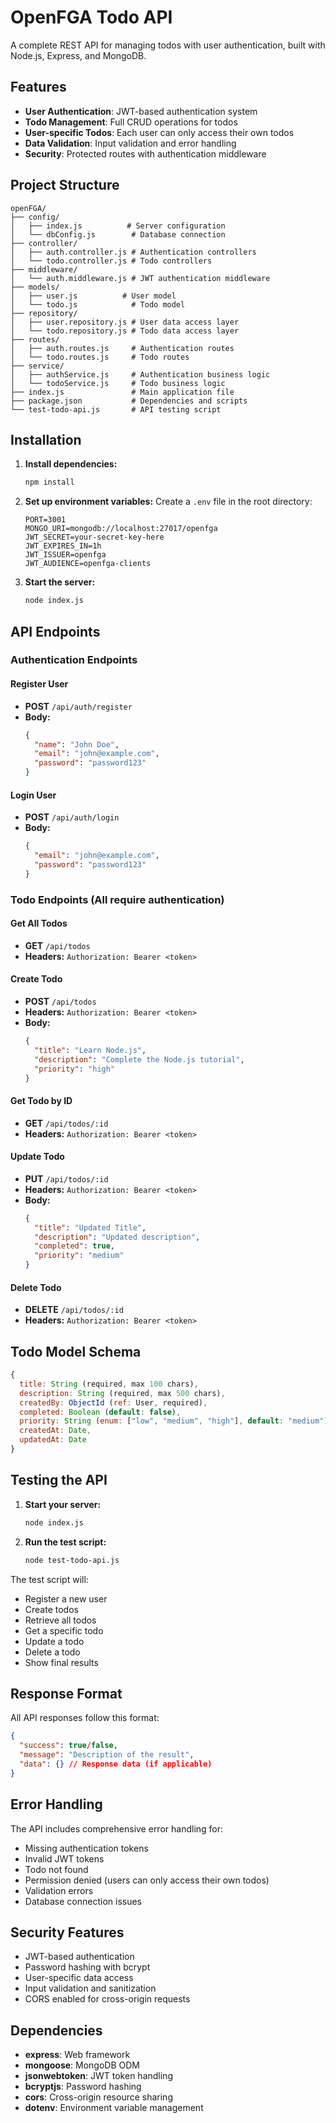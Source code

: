 # OpenFGA Todo API

A complete REST API for managing todos with user authentication, built with Node.js, Express, and MongoDB.

## Features

- **User Authentication**: JWT-based authentication system
- **Todo Management**: Full CRUD operations for todos
- **User-specific Todos**: Each user can only access their own todos
- **Data Validation**: Input validation and error handling
- **Security**: Protected routes with authentication middleware

## Project Structure

```
openFGA/
├── config/
│   ├── index.js          # Server configuration
│   └── dbConfig.js        # Database connection
├── controller/
│   ├── auth.controller.js # Authentication controllers
│   └── todo.controller.js # Todo controllers
├── middleware/
│   └── auth.middleware.js # JWT authentication middleware
├── models/
│   ├── user.js          # User model
│   └── todo.js            # Todo model
├── repository/
│   ├── user.repository.js # User data access layer
│   └── todo.repository.js # Todo data access layer
├── routes/
│   ├── auth.routes.js     # Authentication routes
│   └── todo.routes.js     # Todo routes
├── service/
│   ├── authService.js     # Authentication business logic
│   └── todoService.js     # Todo business logic
├── index.js               # Main application file
├── package.json           # Dependencies and scripts
└── test-todo-api.js       # API testing script
```

## Installation

1. **Install dependencies:**

   ```bash
   npm install
   ```

2. **Set up environment variables:**
   Create a `.env` file in the root directory:

   ```env
   PORT=3001
   MONGO_URI=mongodb://localhost:27017/openfga
   JWT_SECRET=your-secret-key-here
   JWT_EXPIRES_IN=1h
   JWT_ISSUER=openfga
   JWT_AUDIENCE=openfga-clients
   ```

3. **Start the server:**
   ```bash
   node index.js
   ```

## API Endpoints

### Authentication Endpoints

#### Register User

- **POST** `/api/auth/register`
- **Body:**
  ```json
  {
    "name": "John Doe",
    "email": "john@example.com",
    "password": "password123"
  }
  ```

#### Login User

- **POST** `/api/auth/login`
- **Body:**
  ```json
  {
    "email": "john@example.com",
    "password": "password123"
  }
  ```

### Todo Endpoints (All require authentication)

#### Get All Todos

- **GET** `/api/todos`
- **Headers:** `Authorization: Bearer <token>`

#### Create Todo

- **POST** `/api/todos`
- **Headers:** `Authorization: Bearer <token>`
- **Body:**
  ```json
  {
    "title": "Learn Node.js",
    "description": "Complete the Node.js tutorial",
    "priority": "high"
  }
  ```

#### Get Todo by ID

- **GET** `/api/todos/:id`
- **Headers:** `Authorization: Bearer <token>`

#### Update Todo

- **PUT** `/api/todos/:id`
- **Headers:** `Authorization: Bearer <token>`
- **Body:**
  ```json
  {
    "title": "Updated Title",
    "description": "Updated description",
    "completed": true,
    "priority": "medium"
  }
  ```

#### Delete Todo

- **DELETE** `/api/todos/:id`
- **Headers:** `Authorization: Bearer <token>`

## Todo Model Schema

```javascript
{
  title: String (required, max 100 chars),
  description: String (required, max 500 chars),
  createdBy: ObjectId (ref: User, required),
  completed: Boolean (default: false),
  priority: String (enum: ["low", "medium", "high"], default: "medium"),
  createdAt: Date,
  updatedAt: Date
}
```

## Testing the API

1. **Start your server:**

   ```bash
   node index.js
   ```

2. **Run the test script:**
   ```bash
   node test-todo-api.js
   ```

The test script will:

- Register a new user
- Create todos
- Retrieve all todos
- Get a specific todo
- Update a todo
- Delete a todo
- Show final results

## Response Format

All API responses follow this format:

```json
{
  "success": true/false,
  "message": "Description of the result",
  "data": {} // Response data (if applicable)
}
```

## Error Handling

The API includes comprehensive error handling for:

- Missing authentication tokens
- Invalid JWT tokens
- Todo not found
- Permission denied (users can only access their own todos)
- Validation errors
- Database connection issues

## Security Features

- JWT-based authentication
- Password hashing with bcrypt
- User-specific data access
- Input validation and sanitization
- CORS enabled for cross-origin requests

## Dependencies

- **express**: Web framework
- **mongoose**: MongoDB ODM
- **jsonwebtoken**: JWT token handling
- **bcryptjs**: Password hashing
- **cors**: Cross-origin resource sharing
- **dotenv**: Environment variable management
